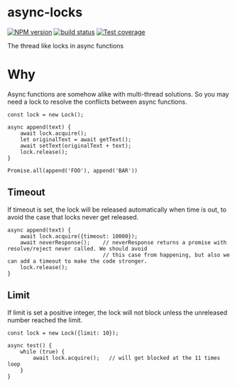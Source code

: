 # async-locks

[![NPM version][npm-image]][npm-url]
[![build status][travis-image]][travis-url]
[![Test coverage][coveralls-image]][coveralls-url]

The thread like locks in async functions

# Why

Async functions are somehow alike with multi-thread solutions. So you may need a lock to resolve the conflicts between async functions.


```
const lock = new Lock();

async append(text) {
    await lock.acquire();
    let originalText = await getText();
    await setText(originalText + text);
    lock.release();
}

Promise.all(append('FOO'), append('BAR'))
```

## Timeout

If timeout is set, the lock will be released automatically when time is out, to avoid the case that locks never get released.

```
async append(text) {
    await lock.acquire({timeout: 10000});
    await neverResponse();    // neverResponse returns a promise with resolve/reject never called. We should avoid
                              // this case from happening, but also we can add a timeout to make the code stronger.
    lock.release();
}
```

## Limit

If limit is set a positive integer, the lock will not block unless the unreleased number reached the limit.

```
const lock = new Lock({limit: 10});

async test() {
    while (true) {
        await lock.acquire();   // will get blocked at the 11 times loop
    }
}
```

[npm-image]: https://img.shields.io/npm/v/async-locks.svg?style=flat-square
[npm-url]: https://npmjs.org/package/async-locks
[travis-image]: https://img.shields.io/travis/viRingbells/async-locks/master.svg?style=flat-square
[travis-url]: https://travis-ci.org/viRingbells/async-locks
[coveralls-image]: https://img.shields.io/codecov/c/github/viRingbells/async-locks.svg?style=flat-square
[coveralls-url]: https://codecov.io/github/viRingbells/async-locks?branch=master

